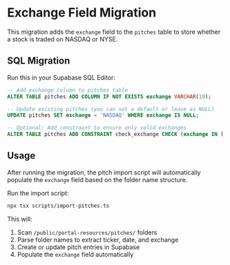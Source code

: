 # Exchange Field Migration

This migration adds the `exchange` field to the `pitches` table to store whether a stock is traded on NASDAQ or NYSE.

## SQL Migration

Run this in your Supabase SQL Editor:

```sql
-- Add exchange column to pitches table
ALTER TABLE pitches ADD COLUMN IF NOT EXISTS exchange VARCHAR(10);

-- Update existing pitches (you can set a default or leave as NULL)
UPDATE pitches SET exchange = 'NASDAQ' WHERE exchange IS NULL;

-- Optional: Add constraint to ensure only valid exchanges
ALTER TABLE pitches ADD CONSTRAINT check_exchange CHECK (exchange IN ('NASDAQ', 'NYSE') OR exchange IS NULL);
```

## Usage

After running the migration, the pitch import script will automatically populate the `exchange` field based on the folder name structure.

Run the import script:

```bash
npx tsx scripts/import-pitches.ts
```

This will:

1. Scan `/public/portal-resources/pitches/` folders
2. Parse folder names to extract ticker, date, and exchange
3. Create or update pitch entries in Supabase
4. Populate the `exchange` field automatically
